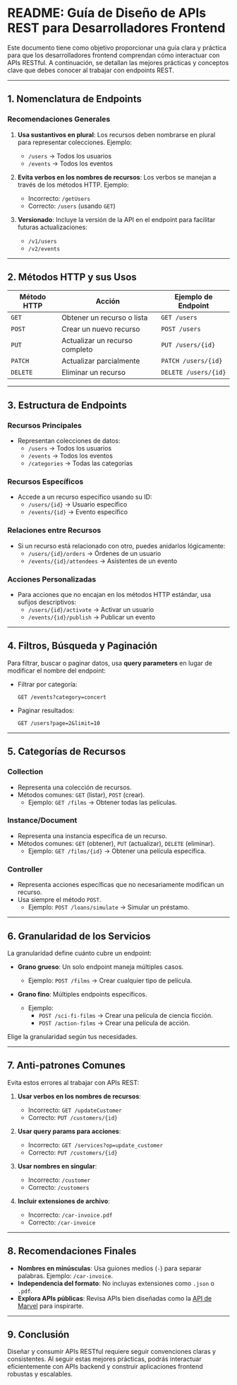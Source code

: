 # README: Guía de Diseño de APIs REST para Desarrolladores Frontend

Este documento tiene como objetivo proporcionar una guía clara y práctica para que los desarrolladores frontend comprendan cómo interactuar con APIs RESTful. A continuación, se detallan las mejores prácticas y conceptos clave que debes conocer al trabajar con endpoints REST.

---

## **1. Nomenclatura de Endpoints**

### **Recomendaciones Generales**
1. **Usa sustantivos en plural**: Los recursos deben nombrarse en plural para representar colecciones. Ejemplo:
    - `/users` → Todos los usuarios
    - `/events` → Todos los eventos

2. **Evita verbos en los nombres de recursos**: Los verbos se manejan a través de los métodos HTTP. Ejemplo:
    - Incorrecto: `/getUsers`
    - Correcto: `/users` (usando `GET`)

3. **Versionado**: Incluye la versión de la API en el endpoint para facilitar futuras actualizaciones:
    - `/v1/users`
    - `/v2/events`

---

## **2. Métodos HTTP y sus Usos**

| **Método HTTP** | **Acción**                     | **Ejemplo de Endpoint**       |
|------------------|--------------------------------|-------------------------------|
| `GET`           | Obtener un recurso o lista     | `GET /users`                  |
| `POST`          | Crear un nuevo recurso         | `POST /users`                 |
| `PUT`           | Actualizar un recurso completo | `PUT /users/{id}`             |
| `PATCH`         | Actualizar parcialmente        | `PATCH /users/{id}`           |
| `DELETE`        | Eliminar un recurso            | `DELETE /users/{id}`          |

---

## **3. Estructura de Endpoints**

### **Recursos Principales**
- Representan colecciones de datos:
    - `/users` → Todos los usuarios
    - `/events` → Todos los eventos
    - `/categories` → Todas las categorías

### **Recursos Específicos**
- Accede a un recurso específico usando su ID:
    - `/users/{id}` → Usuario específico
    - `/events/{id}` → Evento específico

### **Relaciones entre Recursos**
- Si un recurso está relacionado con otro, puedes anidarlos lógicamente:
    - `/users/{id}/orders` → Órdenes de un usuario
    - `/events/{id}/attendees` → Asistentes de un evento

### **Acciones Personalizadas**
- Para acciones que no encajan en los métodos HTTP estándar, usa sufijos descriptivos:
    - `/users/{id}/activate` → Activar un usuario
    - `/events/{id}/publish` → Publicar un evento

---

## **4. Filtros, Búsqueda y Paginación**

Para filtrar, buscar o paginar datos, usa **query parameters** en lugar de modificar el nombre del endpoint:

- Filtrar por categoría:
  ```
  GET /events?category=concert
  ```

- Paginar resultados:
  ```
  GET /users?page=2&limit=10
  ```

---

## **5. Categorías de Recursos**

### **Collection**
- Representa una colección de recursos.
- Métodos comunes: `GET` (listar), `POST` (crear).
    - Ejemplo: `GET /films` → Obtener todas las películas.

### **Instance/Document**
- Representa una instancia específica de un recurso.
- Métodos comunes: `GET` (obtener), `PUT` (actualizar), `DELETE` (eliminar).
    - Ejemplo: `GET /films/{id}` → Obtener una película específica.

### **Controller**
- Representa acciones específicas que no necesariamente modifican un recurso.
- Usa siempre el método `POST`.
    - Ejemplo: `POST /loans/simulate` → Simular un préstamo.

---

## **6. Granularidad de los Servicios**

La granularidad define cuánto cubre un endpoint:
- **Grano grueso**: Un solo endpoint maneja múltiples casos.
    - Ejemplo: `POST /films` → Crear cualquier tipo de película.

- **Grano fino**: Múltiples endpoints específicos.
    - Ejemplo:
        - `POST /sci-fi-films` → Crear una película de ciencia ficción.
        - `POST /action-films` → Crear una película de acción.

Elige la granularidad según tus necesidades.

---

## **7. Anti-patrones Comunes**

Evita estos errores al trabajar con APIs REST:

1. **Usar verbos en los nombres de recursos**:
    - Incorrecto: `GET /updateCustomer`
    - Correcto: `PUT /customers/{id}`

2. **Usar query params para acciones**:
    - Incorrecto: `GET /services?op=update_customer`
    - Correcto: `PUT /customers/{id}`

3. **Usar nombres en singular**:
    - Incorrecto: `/customer`
    - Correcto: `/customers`

4. **Incluir extensiones de archivo**:
    - Incorrecto: `/car-invoice.pdf`
    - Correcto: `/car-invoice`

---

## **8. Recomendaciones Finales**

- **Nombres en minúsculas**: Usa guiones medios (`-`) para separar palabras. Ejemplo: `/car-invoice`.
- **Independencia del formato**: No incluyas extensiones como `.json` o `.pdf`.
- **Explora APIs públicas**: Revisa APIs bien diseñadas como la [API de Marvel](https://developer.marvel.com/) para inspirarte.

---

## **9. Conclusión**

Diseñar y consumir APIs RESTful requiere seguir convenciones claras y consistentes. Al seguir estas mejores prácticas, podrás interactuar eficientemente con APIs backend y construir aplicaciones frontend robustas y escalables.